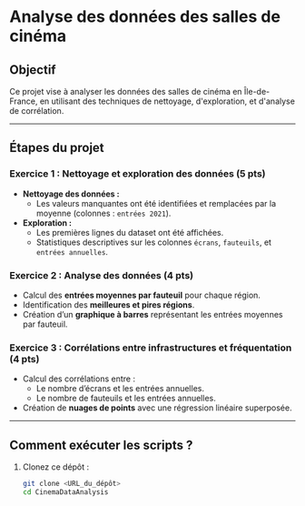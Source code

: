 # Analyse des données des salles de cinéma

## Objectif
Ce projet vise à analyser les données des salles de cinéma en Île-de-France, en utilisant des techniques de nettoyage, d'exploration, et d'analyse de corrélation.

---

## Étapes du projet

### Exercice 1 : Nettoyage et exploration des données (5 pts)
- **Nettoyage des données :**
  - Les valeurs manquantes ont été identifiées et remplacées par la moyenne (colonnes : `entrées 2021`).
- **Exploration :**
  - Les premières lignes du dataset ont été affichées.
  - Statistiques descriptives sur les colonnes `écrans`, `fauteuils`, et `entrées annuelles`.

### Exercice 2 : Analyse des données (4 pts)
- Calcul des **entrées moyennes par fauteuil** pour chaque région.
- Identification des **meilleures et pires régions**.
- Création d’un **graphique à barres** représentant les entrées moyennes par fauteuil.

### Exercice 3 : Corrélations entre infrastructures et fréquentation (4 pts)
- Calcul des corrélations entre :
  - Le nombre d’écrans et les entrées annuelles.
  - Le nombre de fauteuils et les entrées annuelles.
- Création de **nuages de points** avec une régression linéaire superposée.

---

## Comment exécuter les scripts ?
1. Clonez ce dépôt :
   ```bash
   git clone <URL_du_dépôt>
   cd CinemaDataAnalysis

